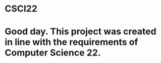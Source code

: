 # CSCI22
# Good day. This project was created in line with the requirements of Computer Science 22. 